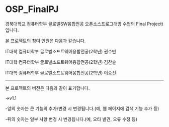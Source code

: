 # OSP_FinalPJ

경북대학교 컴퓨터학부 글로벌SW융합전공 오픈소스프로그래밍 수업의 Final Projectt 입니다.

본 프로젝트의 참여 인원은 다음과 같습니다.

IT대학 컴퓨터학부 글로벌소프트웨어융합전공(2학년) 권수빈

IT대학 컴퓨터학부 글로벌소프트웨어융합전공(2학년) 김찬솔

IT대학 컴퓨터학부 글로벌소프트웨어융합전공(2학년) 이승신


--------------------------------------------------------


본 프로젝트의 버전은 다음과 같이 표기합니다.

->v1.1

-앞의 숫자는 큰 기능의 추가/변경 시 변경됩니다.(예, 웹 페이지에 검색 기능 추가 등)

-뒤의 숫자는 일부 사항 변경 시 변경됩니다.(예, 오타 발견, 오류 수정 등)
